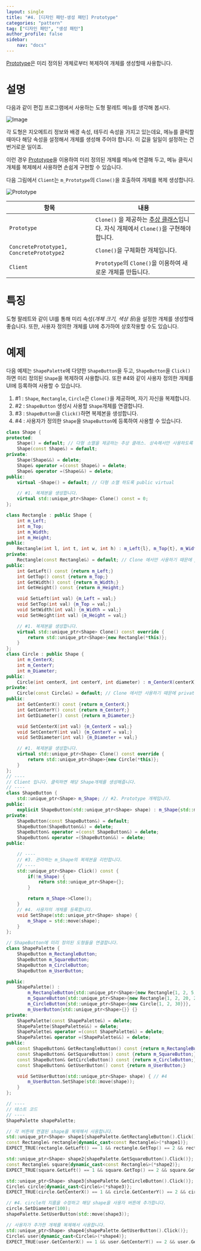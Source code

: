 ```yaml
---
layout: single
title: "#4. [디자인 패턴-생성 패턴] Prototype"
categories: "pattern"
tag: ["디자인 패턴", "생성 패턴"]
author_profile: false
sidebar: 
    nav: "docs"
---
```


[Prototype](https://tango1202.github.io/pattern/pattern-prototype/)은 미리 정의된 개체로부터 복제하여 개체를 생성할때 사용합니다.

# 설명

다음과 같이 편집 프로그램에서 사용하는 도형 팔레트 메뉴를 생각해 봅시다.

![Image](https://github.com/tango1202/tango1202.github.io/assets/133472501/ad01b76d-74b3-454d-978b-ea18a6117e58)

각 도형은 지오메트리 정보와 배경 속성, 테두리 속성을 가지고 있는데요, 메뉴를 클릭할 때마다 해당 속성을 설정해서 개체를 생성해 주어야 합니다. 이 값을 일일이 설정하는 건 번거로운 일이죠.

이런 경우 [Prototype](https://tango1202.github.io/pattern/pattern-prototype/)을 이용하여 미리 정의된 개체를 메뉴에 연결해 두고, 메뉴 클릭시 개체를 복제헤서 사용하면 손쉽게 구현할 수 있습니다.

다음 그림에서 `Client`는 `m_Prototype`의 `Clone()`을 호출하여 개체를 복제 생성합니다.

![Prototype](https://github.com/tango1202/tango1202.github.io/assets/133472501/4d59eae0-3b2d-4829-bea8-d81f3ead664f)

|항목|내용|
|--|--|
|`Prototype`|`Clone()` 을 제공하는 [추상 클래스](https://tango1202.github.io/legacy-cpp-oop/legacy-cpp-oop-abstract-class-interface/#%EC%B6%94%EC%83%81-%ED%81%B4%EB%9E%98%EC%8A%A4)입니다. 자식 개체에서 `Clone()`을 구현해야 합니다.|
|`ConcretePrototype1, ConcretePrototype2`|`Clone()`을 구체화한 개체입니다.|
|`Client`|`Prototype`의 `Clone()`을 이용하여 새로운 개체를 만듭니다.|

# 특징

도형 팔레트와 같이 UI를 통해 미리 속성(*개체 크기, 색상 등*)을 설정한 개체를 생성할때 좋습니다. 또한, 사용자 정의한 개체를 UI에 추가하여 상호작용할 수도 있습니다.

# 예제

다음 예제는 `ShapePalette`에 다양한 `ShapeButton`을 두고, `ShapeButton`을 `Click()`하면 미리 정의된 `Shape`을 복제하여 사용합니다. 또한 #4와 같이 사용자 정의한 개체를 UI에 등록하여 사용할 수 있습니다.

1. #1 : `Shape`, `Rectangle`, `Circle`은 `Clone()`을 제공하며, 자기 자신을 복제합니다.
2. #2 : `ShapeButton` 생성시 사용할 `Shape`개체를 연결합니다.
3. #3 : `ShapeButton`을 `Click()`하면 복제본을 생성합니다.
4. #4 : 사용자가 정의한 `Shape`을 `ShapeButton`에 등록하여 사용할 수 있습니다.

```cpp
class Shape {
protected:
    Shape() = default; // 다형 소멸을 제공하는 추상 클래스. 상속해서만 사용하도록 protected
    Shape(const Shape&) = default; 
private:
    Shape(Shape&&) = delete; 
    Shape& operator =(const Shape&) = delete; 
    Shape& operator =(Shape&&) = delete;   
public:
    virtual ~Shape() = default; // 다형 소멸 하도록 public virtual    

    // #1. 복제본을 생성합니다.
    virtual std::unique_ptr<Shape> Clone() const = 0;
};

class Rectangle : public Shape {
    int m_Left;
    int m_Top;
    int m_Width;
    int m_Height;
public:
    Rectangle(int l, int t, int w, int h) : m_Left{l}, m_Top{t}, m_Width{w}, m_Height{h} {}
private:
    Rectangle(const Rectangle&) = default; // Clone 에서만 사용하기 때문에 private입니다.
public:
    int GetLeft() const {return m_Left;}
    int GetTop() const {return m_Top;}
    int GetWidth() const {return m_Width;}
    int GetHeight() const {return m_Height;}

    void SetLeft(int val) {m_Left = val;}
    void SetTop(int val) {m_Top = val;}
    void SetWidth(int val) {m_Width = val;}
    void SetHeight(int val) {m_Height = val;}   

    // #1. 복제본을 생성합니다.
    virtual std::unique_ptr<Shape> Clone() const override {
        return std::unique_ptr<Shape>{new Rectangle(*this)};
    }
};
class Circle : public Shape {
    int m_CenterX;
    int m_CenterY;
    int m_Diameter;
public:
    Circle(int centerX, int centerY, int diameter) : m_CenterX(centerX), m_CenterY(centerY), m_Diameter(diameter) {}
private:
    Circle(const Circle&) = default; // Clone 에서만 사용하기 때문에 private입니다.
public:
    int GetCenterX() const {return m_CenterX;}
    int GetCenterY() const {return m_CenterY;}
    int GetDiameter() const {return m_Diameter;}

    void SetCenterX(int val) {m_CenterX = val;}
    void SetCenterY(int val) {m_CenterY = val;}
    void SetDiameter(int val) {m_Diameter = val;}

    // #1. 복제본을 생성합니다.
    virtual std::unique_ptr<Shape> Clone() const override {
        return std::unique_ptr<Shape>{new Circle(*this)};
    }
};
// ----
// Client 입니다. 클릭하면 해당 Shape개체를 생성해줍니다.
// ----
class ShapeButton {
    std::unique_ptr<Shape> m_Shape; // #2. Prototype 개체입니다.
public:
    explicit ShapeButton(std::unique_ptr<Shape> shape) : m_Shape{std::move(shape)} {} // #2
private:
    ShapeButton(const ShapeButton&) = default; 
    ShapeButton(ShapeButton&&) = delete; 
    ShapeButton& operator =(const ShapeButton&) = delete; 
    ShapeButton& operator =(ShapeButton&&) = delete;   
public:

    // ----
    // #3. 관라하는 m_Shape의 복제본을 리턴합니다.
    // ----
    std::unique_ptr<Shape> Click() const {
        if(!m_Shape) {
            return std::unique_ptr<Shape>{};
        }

        return m_Shape->Clone();
    }
    // #4. 사용자의 개체를 등록합니다.
    void SetShape(std::unique_ptr<Shape> shape) {
        m_Shape = std::move(shape);
    }
};

// ShapeButton에 미리 정의된 도형들을 연결합니다.
class ShapePalette {
    ShapeButton m_RectangleButton;
    ShapeButton m_SquareButton;
    ShapeButton m_CircleButton;
    ShapeButton m_UserButton;

public:
    ShapePalette() :
        m_RectangleButton{std::unique_ptr<Shape>{new Rectangle{1, 2, 5, 10}}},
        m_SquareButton{std::unique_ptr<Shape>{new Rectangle{1, 2, 20, 20}}}, // 너비와 높이가 동일한 Rectangle입니다.
        m_CircleButton{std::unique_ptr<Shape>{new Circle{1, 2, 30}}},
        m_UserButton{std::unique_ptr<Shape>{}} {}
private:
    ShapePalette(const ShapePalette&) = delete; 
    ShapePalette(ShapePalette&&) = delete; 
    ShapePalette& operator =(const ShapePalette&) = delete; 
    ShapePalette& operator =(ShapePalette&&) = delete;       
public:
    const ShapeButton& GetRectangleButton() const {return m_RectangleButton;}
    const ShapeButton& GetSquareButton() const {return m_SquareButton;}
    const ShapeButton& GetCircleButton() const {return m_CircleButton;}
    const ShapeButton& GetUserButton() const {return m_UserButton;}

    void SetUserButton(std::unique_ptr<Shape> shape) { // #4
        m_UserButton.SetShape(std::move(shape));
    }
};

// ----
// 테스트 코드
// ----
ShapePalette shapePalette;

// 각 버튼에 연결된 shape을 복제해서 사용합니다.
std::unique_ptr<Shape> shape1{shapePalette.GetRectangleButton().Click()};
const Rectangle& rectangle{dynamic_cast<const Rectangle&>(*shape1)};
EXPECT_TRUE(rectangle.GetLeft() == 1 && rectangle.GetTop() == 2 && rectangle.GetWidth() == 5 && rectangle.GetHeight() == 10);

std::unique_ptr<Shape> shape2{shapePalette.GetSquareButton().Click()};
const Rectangle& square{dynamic_cast<const Rectangle&>(*shape2)};
EXPECT_TRUE(square.GetLeft() == 1 && square.GetTop() == 2 && square.GetWidth() == 20 && square.GetHeight() == 20);

std::unique_ptr<Shape> shape3{shapePalette.GetCircleButton().Click()};
Circle& circle{dynamic_cast<Circle&>(*shape3)};
EXPECT_TRUE(circle.GetCenterX() == 1 && circle.GetCenterY() == 2 && circle.GetDiameter() == 30);

// #4. circle의 지름을 수정하고 해당 shape을 사용자 버튼에 추가합니다.
circle.SetDiameter(100);
shapePalette.SetUserButton(std::move(shape3));

// 사용자가 추가한 개체를 복제해서 사용합니다.
std::unique_ptr<Shape> shape4{shapePalette.GetUserButton().Click()};
Circle& user{dynamic_cast<Circle&>(*shape4)};
EXPECT_TRUE(user.GetCenterX() == 1 && user.GetCenterY() == 2 && user.GetDiameter() == 100);
```

